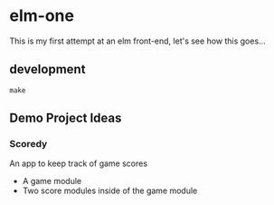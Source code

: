 # elm-one

This is my first attempt at an elm front-end, let's see how this goes...

## development

```shell
make
```

## Demo Project Ideas

### Scoredy

An app to keep track of game scores

- A game module
- Two score modules inside of the game module
